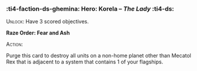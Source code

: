 ### :ti4-faction-ds-ghemina: **Hero**: Korela – _The Lady_ :ti4-ds:
<span style="font-variant:small-caps;">Unlock</span>: Have 3 scored objectives.

**Raze Order: Fear and Ash**

<span style="font-variant:small-caps;">Action</span>:

Purge this card to destroy all units on a non-home planet other than Mecatol Rex that is adjacent to a system that contains 1 of your flagships.

